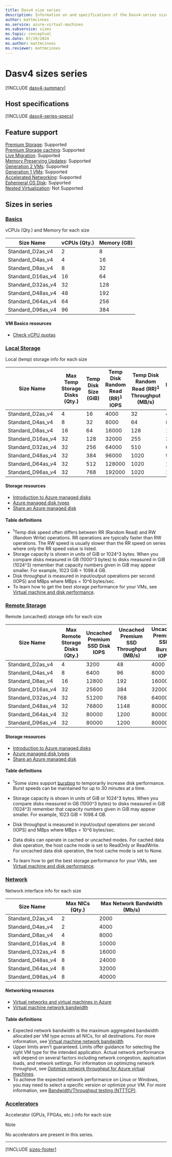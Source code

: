 ```yaml
---
title: Dasv4 size series
description: Information on and specifications of the Dasv4-series sizes
author: mattmcinnes
ms.service: azure-virtual-machines
ms.subservice: sizes
ms.topic: conceptual
ms.date: 07/29/2024
ms.author: mattmcinnes
ms.reviewer: mattmcinnes
---
```


# Dasv4 sizes series

[!INCLUDE [dasv4-summary](./includes/dasv4-series-summary.md)]

## Host specifications
[!INCLUDE [dasv4-series-specs](./includes/dasv4-series-specs.md)]

## Feature support
[Premium Storage](../../premium-storage-performance.md): Supported <br>[Premium Storage caching](../../premium-storage-performance.md): Supported <br>[Live Migration](../../maintenance-and-updates.md): Supported <br>[Memory Preserving Updates](../../maintenance-and-updates.md): Supported <br>[Generation 2 VMs](../../generation-2.md): Supported <br>[Generation 1 VMs](../../generation-2.md): Supported <br>[Accelerated Networking](/azure/virtual-network/create-vm-accelerated-networking-cli): Supported <br>[Ephemeral OS Disk](../../ephemeral-os-disks.md): Supported <br>[Nested Virtualization](/virtualization/hyper-v-on-windows/user-guide/nested-virtualization): Not Supported <br>

## Sizes in series

### [Basics](#tab/sizebasic)

vCPUs (Qty.) and Memory for each size

| Size Name | vCPUs (Qty.) | Memory (GB) |
| --- | --- | --- |
| Standard_D2as_v4 | 2 | 8 |
| Standard_D4as_v4 | 4 | 16 |
| Standard_D8as_v4 | 8 | 32 |
| Standard_D16as_v4 | 16 | 64 |
| Standard_D32as_v4 | 32 | 128 |
| Standard_D48as_v4 | 48 | 192 |
| Standard_D64as_v4 | 64 | 256 |
| Standard_D96as_v4 | 96 | 384 |

#### VM Basics resources
- [Check vCPU quotas](../../../virtual-machines/quotas.md)

### [Local Storage](#tab/sizestoragelocal)

Local (temp) storage info for each size

| Size Name | Max Temp Storage Disks (Qty.) | Temp Disk Size (GiB) | Temp Disk Random Read (RR)<sup>1</sup> IOPS | Temp Disk Random Read (RR)<sup>1</sup> Throughput (MB/s) | Temp Disk Random Write (RW)<sup>1</sup> IOPS | Temp Disk Random Write (RW)<sup>1</sup> Throughput (MB/s) |
| --- | --- | --- | --- | --- | --- | --- |
| Standard_D2as_v4 | 4 | 16 | 4000 | 32 | 4000 | 100 |
| Standard_D4as_v4 | 8 | 32 | 8000 | 64 | 8000 | 200 |
| Standard_D8as_v4 | 16 | 64 | 16000 | 128 | 16000 | 400 |
| Standard_D16as_v4 | 32 | 128 | 32000 | 255 | 32000 | 800 |
| Standard_D32as_v4 | 32 | 256 | 64000 | 510 | 64000 | 1600 |
| Standard_D48as_v4 | 32 | 384 | 96000 | 1020 | 96000 | 2000 |
| Standard_D64as_v4 | 32 | 512 | 128000 | 1020 | 128000 | 2000 |
| Standard_D96as_v4 | 32 | 768 | 192000 | 1020 | 192000 | 2000 |

#### Storage resources
- [Introduction to Azure managed disks](../../../virtual-machines/managed-disks-overview.md)
- [Azure managed disk types](../../../virtual-machines/disks-types.md)
- [Share an Azure managed disk](../../../virtual-machines/disks-shared.md)

#### Table definitions
- <sup>1</sup>Temp disk speed often differs between RR (Random Read) and RW (Random Write) operations. RR operations are typically faster than RW operations. The RW speed is usually slower than the RR speed on series where only the RR speed value is listed.
- Storage capacity is shown in units of GiB or 1024^3 bytes. When you compare disks measured in GB (1000^3 bytes) to disks measured in GiB (1024^3) remember that capacity numbers given in GiB may appear smaller. For example, 1023 GiB = 1098.4 GB.
- Disk throughput is measured in input/output operations per second (IOPS) and MBps where MBps = 10^6 bytes/sec.
- To learn how to get the best storage performance for your VMs, see [Virtual machine and disk performance](../../../virtual-machines/disks-performance.md).

### [Remote Storage](#tab/sizestorageremote)

Remote (uncached) storage info for each size

| Size Name | Max Remote Storage Disks (Qty.) | Uncached Premium SSD Disk IOPS | Uncached Premium SSD Throughput (MB/s) | Uncached Premium SSD Burst<sup>1</sup> IOPS | Uncached Premium SSD Burst<sup>1</sup> Throughput (MB/s) |
| --- | --- | --- | --- | --- | --- |
| Standard_D2as_v4 | 4 | 3200 | 48 | 4000 | 200 |
| Standard_D4as_v4 | 8 | 6400 | 96 | 8000 | 200 |
| Standard_D8as_v4 | 16 | 12800 | 192 | 16000 | 400 |
| Standard_D16as_v4 | 32 | 25600 | 384 | 32000 | 800 |
| Standard_D32as_v4 | 32 | 51200 | 768 | 64000 | 1600 |
| Standard_D48as_v4 | 32 | 76800 | 1148 | 80000 | 2000 |
| Standard_D64as_v4 | 32 | 80000 | 1200 | 80000 | 2000 |
| Standard_D96as_v4 | 32 | 80000 | 1200 | 80000 | 2000 |

#### Storage resources
- [Introduction to Azure managed disks](../../../virtual-machines/managed-disks-overview.md)
- [Azure managed disk types](../../../virtual-machines/disks-types.md)
- [Share an Azure managed disk](../../../virtual-machines/disks-shared.md)

#### Table definitions
- <sup>1</sup>Some sizes support [bursting](../../disk-bursting.md) to temporarily increase disk performance. Burst speeds can be maintained for up to 30 minutes at a time.

- Storage capacity is shown in units of GiB or 1024^3 bytes. When you compare disks measured in GB (1000^3 bytes) to disks measured in GiB (1024^3) remember that capacity numbers given in GiB may appear smaller. For example, 1023 GiB = 1098.4 GB.
- Disk throughput is measured in input/output operations per second (IOPS) and MBps where MBps = 10^6 bytes/sec.
- Data disks can operate in cached or uncached modes. For cached data disk operation, the host cache mode is set to ReadOnly or ReadWrite. For uncached data disk operation, the host cache mode is set to None.
- To learn how to get the best storage performance for your VMs, see [Virtual machine and disk performance](../../../virtual-machines/disks-performance.md).


### [Network](#tab/sizenetwork)

Network interface info for each size

| Size Name | Max NICs (Qty.) | Max Network Bandwidth (Mb/s) |
| --- | --- | --- |
| Standard_D2as_v4 | 2 | 2000 |
| Standard_D4as_v4 | 2 | 4000 |
| Standard_D8as_v4 | 4 | 8000 |
| Standard_D16as_v4 | 8 | 10000 |
| Standard_D32as_v4 | 8 | 16000 |
| Standard_D48as_v4 | 8 | 24000 |
| Standard_D64as_v4 | 8 | 32000 |
| Standard_D96as_v4 | 8 | 40000 |

#### Networking resources
- [Virtual networks and virtual machines in Azure](/azure/virtual-network/network-overview)
- [Virtual machine network bandwidth](/azure/virtual-network/virtual-machine-network-throughput)

#### Table definitions
- Expected network bandwidth is the maximum aggregated bandwidth allocated per VM type across all NICs, for all destinations. For more information, see [Virtual machine network bandwidth](/azure/virtual-network/virtual-machine-network-throughput)
- Upper limits aren't guaranteed. Limits offer guidance for selecting the right VM type for the intended application. Actual network performance will depend on several factors including network congestion, application loads, and network settings. For information on optimizing network throughput, see [Optimize network throughput for Azure virtual machines](/azure/virtual-network/virtual-network-optimize-network-bandwidth). 
-  To achieve the expected network performance on Linux or Windows, you may need to select a specific version or optimize your VM. For more information, see [Bandwidth/Throughput testing (NTTTCP)](/azure/virtual-network/virtual-network-bandwidth-testing).

### [Accelerators](#tab/sizeaccelerators)

Accelerator (GPUs, FPGAs, etc.) info for each size

> [!NOTE]
> No accelerators are present in this series.

---

[!INCLUDE [sizes-footer](../includes/sizes-footer.md)]


